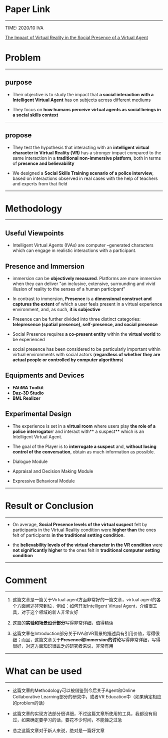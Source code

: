 # Paper Link
---

TIME: 2020/10 IVA

[The Impact of Virtual Reality in the Social Presence of a Virtual Agent](https://dl.acm.org/doi/10.1145/3383652.3423879)


# Problem
---

## purpose

- Their objective is to study the impact that **a social interaction with a Intelligent Virtual Agent** has on subjects across different mediums

- They focus on **how humans perceive virtual agents as social beings in a social skills context**

---

## propose

- They test the hypothesis that interacting with an **intelligent virtual character in Virtual Reality (VR)** has a stronger impact compared to the same interaction in a **traditional non-immersive platform**, both in terms of **presence and believability**

- We designed a **Social Skills Training scenario of a police interview**, based on interactions observed in real cases with the help of teachers and experts from that field
---

# Methodology
---

## Useful Viewpoints

- Intelligent Virtual Agents (IVAs) are computer –generated characters which can engage in realistic interactions with a participant.

## Presence and Immersion

- immersion can be **objectively measured**. Platforms are more immersive when they can deliver "an inclusive, extensive, surrounding and vivid illusion of reality to the senses of a human participant"

- In contrast to immersion, **Presence** is a **dimensional construct and captures the extent** of which a user feels present in a virtual experience environment, and, as such, **it is subjective**

- Presence can be further divided into three distinct categories: **telepresence (spatial presence), self-presence, and social presence**

-  Social Presence requires **a co-present entity** within the **virtual world** to be experienced

-  social presence has been considered to be particularly important within virtual environments with social actors (**regardless of whether they are actual people or controlled by computer algorithms**) 

## Equipments and Devices

- **FAtiMA Toolkit**
- **Daz-3D Studio**
- **BML Realizer**

## Experimental Design

- The experience is set in a **virtual room** where users play **the role of a police interrogator**r and interact with** a suspect** which is an Intelligent Virtual Agent. 

- The goal of the Player is to **interrogate a suspect** and, **without losing control of the conversation**, obtain as much information as possible.

- Dialogue Module
  
- Appraisal and Decision Making Module
  
- Expressive Behavioral Module
---

# Result or Conclusion
---

- On average, **Social Presence levels of the virtual suspect** felt by participants in the Virtual Reality condition were **higher than** the ones felt of participants **in the traditional setting condition**.

- the **believability levels of the virtual character in the VR condition** were **not significantly higher** to the ones felt in **traditional computer setting condition**
---

# Comment
---

1. 这篇文章是一篇关于Virtual agent方面非常好的一篇文章，virtual agent的各个方面阐述非常到位，例如：如何开发Intelligent Virtual Agent，介绍很工具，对于这个领域的新人非常友好

2. 这篇的**实验和场景设计部分**写得非常详细，值得精读
   
3. 这篇文章在Introduction部分关于IVA和VR背景的描述具有引用价值，写得很细；而且，这篇文章关于**Presence和Immersion的讨论**写得非常详细，写得很好，对这方面知识很匮乏的研究者来说，非常有用
---

# What can be used
---

- 这篇文章的Methodology可以被借鉴到今后关于Agent和Online Collaborative Learning部分的研究中，或者VR Education中（如果确定相应的problem的话）

- 这篇文章的实现方法部分很详细，不过这篇文章所使用的工具，我都没有用过，如果确定要学习的话，要花不少时间，不能操之过急

- 总之这篇文章对于新人来说，绝对是一篇好文章